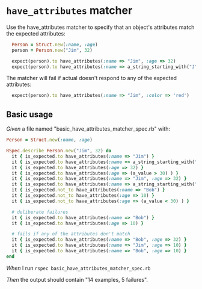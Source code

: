 # `have_attributes` matcher

Use the have_attributes matcher to specify that an object's attributes match the expected attributes:

  ```ruby
    Person = Struct.new(:name, :age)
    person = Person.new("Jim", 32)

    expect(person).to have_attributes(:name => "Jim", :age => 32)
    expect(person).to have_attributes(:name => a_string_starting_with("J"), :age => (a_value > 30) )
  ```

  The matcher will fail if actual doesn't respond to any of the expected attributes:

  ```ruby
    expect(person).to have_attributes(:name => "Jim", :color => 'red')
  ```

## Basic usage

_Given_ a file named "basic_have_attributes_matcher_spec.rb" with:

```ruby
Person = Struct.new(:name, :age)

RSpec.describe Person.new("Jim", 32) do
  it { is_expected.to have_attributes(:name => "Jim") }
  it { is_expected.to have_attributes(:name => a_string_starting_with("J") ) }
  it { is_expected.to have_attributes(:age => 32) }
  it { is_expected.to have_attributes(:age => (a_value > 30) ) }
  it { is_expected.to have_attributes(:name => "Jim", :age => 32) }
  it { is_expected.to have_attributes(:name => a_string_starting_with("J"), :age => (a_value > 30) ) }
  it { is_expected.not_to have_attributes(:name => "Bob") }
  it { is_expected.not_to have_attributes(:age => 10) }
  it { is_expected.not_to have_attributes(:age => (a_value < 30) ) }

  # deliberate failures
  it { is_expected.to have_attributes(:name => "Bob") }
  it { is_expected.to have_attributes(:age => 10) }

  # fails if any of the attributes don't match
  it { is_expected.to have_attributes(:name => "Bob", :age => 32) }
  it { is_expected.to have_attributes(:name => "Jim", :age => 10) }
  it { is_expected.to have_attributes(:name => "Bob", :age => 10) }
end
```

_When_ I run `rspec basic_have_attributes_matcher_spec.rb`

_Then_ the output should contain "14 examples, 5 failures".
